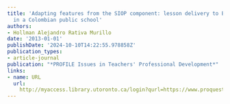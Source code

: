 ```yaml
---
title: 'Adapting features from the SIOP component: lesson delivery to English lessons
  in a Colombian public school'
authors:
- Hollman Alejandro Rativa Murillo
date: '2013-01-01'
publishDate: '2024-10-10T14:22:55.978858Z'
publication_types:
- article-journal
publication: "*PROFILE Issues in Teachers' Professional Development*"
links:
- name: URL
  url: 
    http://myaccess.library.utoronto.ca/login?qurl=https://www.proquest.com/docview/1551030510?accountid=14771&bdid=38384&_bd=NvBTMPog7KeCJqXv7NKTmYF2iBw%3D
---
```

